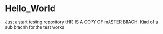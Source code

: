 # Hello_World
Just a start testing repository
tHIS IS A COPY OF mASTER BRACH. Kind of a sub bracnh for the test works
